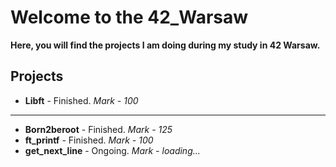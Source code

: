 
# Welcome to the 42_Warsaw
**Here, you will find the projects I am doing during my study in 42 Warsaw.**

## Projects
* **Libft** - Finished. _Mark - 100_
***
* **Born2beroot** - Finished. _Mark - 125_
* **ft_printf** - Finished. _Mark - 100_
* **get_next_line** - Ongoing. _Mark - loading..._
